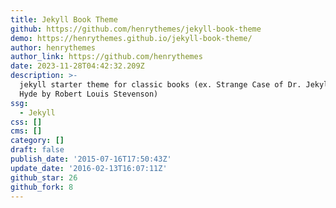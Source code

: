 ```yaml
---
title: Jekyll Book Theme
github: https://github.com/henrythemes/jekyll-book-theme
demo: https://henrythemes.github.io/jekyll-book-theme/
author: henrythemes
author_link: https://github.com/henrythemes
date: 2023-11-28T04:42:32.209Z
description: >-
  jekyll starter theme for classic books (ex. Strange Case of Dr. Jekyll and Mr.
  Hyde by Robert Louis Stevenson)
ssg:
  - Jekyll
css: []
cms: []
category: []
draft: false
publish_date: '2015-07-16T17:50:43Z'
update_date: '2016-02-13T16:07:11Z'
github_star: 26
github_fork: 8
---
```

